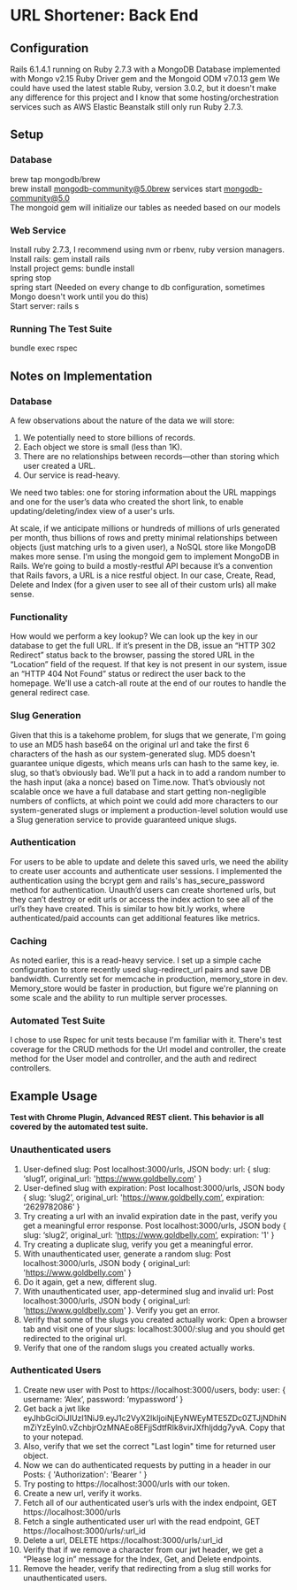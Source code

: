 # URL Shortener: Back End

## Configuration
Rails 6.1.4.1 running on Ruby 2.7.3 with a MongoDB Database implemented with Mongo v2.15 Ruby Driver gem and the Mongoid ODM v7.0.13 gem
We could have used the latest stable Ruby, version 3.0.2, but it doesn't make any difference for this project and I know that some hosting/orchestration services such as AWS Elastic Beanstalk still only run Ruby 2.7.3.

## Setup
### Database
brew tap mongodb/brew  
brew install mongodb-community@5.0brew services start mongodb-community@5.0  
The mongoid gem will initialize our tables as needed based on our models  

### Web Service
Install ruby 2.7.3, I recommend using nvm or rbenv, ruby version managers.  
Install rails: gem install rails  
Install project gems: bundle install  
spring stop  
spring start (Needed on every change to db configuration, sometimes Mongo doesn't work until you do this)  
Start server: rails s  

### Running The Test Suite
bundle exec rspec

## Notes on Implementation

### Database
A few observations about the nature of the data we will store:  
1. We potentially need to store billions of records.  
2. Each object we store is small (less than 1K).  
3. There are no relationships between records—other than storing which user created a URL.  
4. Our service is read-heavy.  

We need two tables: one for storing information about the URL mappings and one for the user’s data who created the short link, to enable updating/deleting/index view of a user's urls.  

At scale, if we anticipate millions or hundreds of millions of urls generated per month, thus billions of rows and pretty minimal relationships between objects (just matching urls to a given user), a NoSQL store like MongoDB makes more sense. I'm using the mongoid gem to implement MongoDB in Rails. We’re going to build a mostly-restful API because it’s a convention that Rails favors, a URL is a nice restful object. In our case, Create, Read, Delete and Index (for a given user to see all of their custom urls) all make sense.  

### Functionality
How would we perform a key lookup? We can look up the key in our database to get the full URL. If it’s present in the DB, issue an “HTTP 302 Redirect” status back to the browser, passing the stored URL in the “Location” field of the request. If that key is not present in our system, issue an “HTTP 404 Not Found” status or redirect the user back to the homepage. We'll use a catch-all route at the end of our routes to handle the general redirect case.

### Slug Generation
Given that this is a takehome problem, for slugs that we generate, I'm going to use an MD5 hash base64 on the original url and take the first 6 characters of the hash as our system-generated slug. MD5 doesn't guarantee unique digests, which means urls can hash to the same key, ie. slug, so that’s obviously bad. We’ll put a hack in to add a random number to the hash input (aka a nonce) based on Time.now. That’s obviously not scalable once we have a full database and start getting non-negligible numbers of conflicts, at which point we could add more characters to our system-generated slugs or implement a production-level solution would use a Slug generation service to provide guaranteed unique slugs.

### Authentication
For users to be able to update and delete this saved urls, we need the ability to create user accounts and authenticate user sessions. I implemented the authentication using the bcrypt gem and rails's has_secure_password method for authentication. Unauth’d users can create shortened urls, but they can’t destroy or edit urls or access the index action to see all of the url’s they have created. This is similar to how bit.ly works, where authenticated/paid accounts can get additional features like metrics.

### Caching
As noted earlier, this is a read-heavy service. I set up a simple cache configuration to store recently used slug-redirect_url pairs and save DB bandwidth.
Currently set for memcache in production, memory_store in dev. 
Memory_store would be faster in production, but figure we're planning on some scale and the ability to run multiple server processes.

### Automated Test Suite
I chose to use Rspec for unit tests because I'm familiar with it. There's test coverage for the CRUD methods for the Url model and controller, the create method for the User model and controller, and the auth and redirect controllers.

## Example Usage
**Test with Chrome Plugin, Advanced REST client. This behavior is all covered by the automated test suite.**

### Unauthenticated users
1. User-defined slug: Post localhost:3000/urls, JSON body: url: { slug: ‘slug1’, original_url: 'https://www.goldbelly.com' } 
2. User-defined slug with expiration: Post localhost:3000/urls, JSON body { slug: ‘slug2’, original_url: 'https://www.goldbelly.com’, expiration: ‘2629782086’ } 
3. Try creating a url with an invalid expiration date in the past, verify you get a meaningful error response. Post localhost:3000/urls, JSON body { slug: ‘slug2’, original_url: 'https://www.goldbelly.com’, expiration: '1' } 
4. Try creating a duplicate slug, verify you get a meaningful error.
5. With unauthenticated user, generate a random slug: Post localhost:3000/urls, JSON body { original_url: 'https://www.goldbelly.com' } 
6. Do it again, get a new, different slug.
7. With unauthenticated user, app-determined slug and invalid url: Post localhost:3000/urls, JSON body { original_url: 'https://www.goldbelly.com' }. Verify you get an error.
8. Verify that some of the slugs you created actually work: Open a browser tab and visit one of your slugs: localhost:3000/:slug and you should get redirected to the original url.
9. Verify that one of the random slugs you created actually works.

### Authenticated Users
1. Create new user with Post to https://localhost:3000/users, body: user: { username: ‘Alex’, password: ‘mypassword’ }
2. Get back a jwt like eyJhbGciOiJIUzI1NiJ9.eyJ1c2VyX2lkIjoiNjEyNWEyMTE5ZDc0ZTJjNDhiNmZiYzEyIn0.vZchbjrOzMNAEo8EFjjSdtfRIk8virJXfhIjddg7yvA. Copy that to your notepad.
3. Also, verify that we set the correct "Last login" time for returned user object.
4. Now we can do authenticated requests by putting in a header in our Posts: { 'Authorization': 'Bearer <token>' }
5. Try posting to https://localhost:3000/urls with our token.
6. Create a new url, verify it works.
7. Fetch all of our authenticated user’s urls with the index endpoint, GET https://localhost:3000/urls
8. Fetch a single authenticated user url with the read endpoint, GET https://localhost:3000/urls/:url_id
9. Delete a url, DELETE https://localhost:3000/urls/:url_id
10. Verify that if we remove a character from our jwt header, we get a “Please log in” message for the Index, Get, and Delete endpoints.
11. Remove the header, verify that redirecting from a slug still works for unauthenticated users.